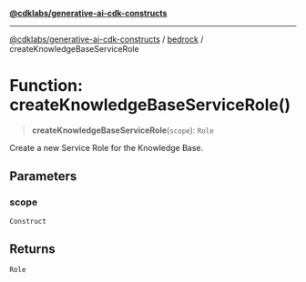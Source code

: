 [**@cdklabs/generative-ai-cdk-constructs**](../../../../README.md)

***

[@cdklabs/generative-ai-cdk-constructs](../../../../README.md) / [bedrock](../README.md) / createKnowledgeBaseServiceRole

# Function: createKnowledgeBaseServiceRole()

> **createKnowledgeBaseServiceRole**(`scope`): `Role`

Create a new Service Role for the Knowledge Base.

## Parameters

### scope

`Construct`

## Returns

`Role`
